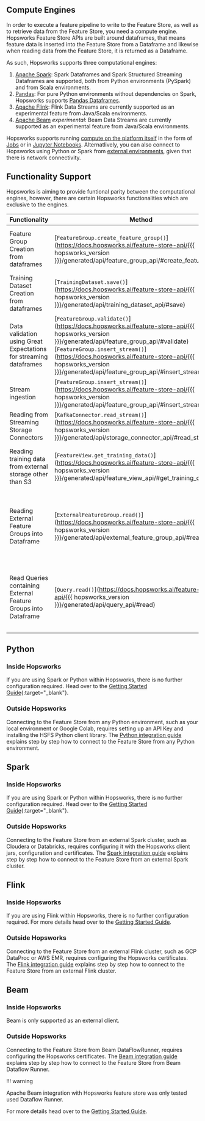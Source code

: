 ## Compute Engines

In order to execute a feature pipeline to write to the Feature Store, as well as to retrieve data from the Feature Store, you need a compute engine.
Hopsworks Feature Store APIs are built around dataframes, that means feature data is inserted into the Feature Store from a Dataframe and likewise when reading data from the Feature Store, it is returned
as a Dataframe.

As such, Hopsworks supports three computational engines:

1. [Apache Spark](https://spark.apache.org): Spark Dataframes and Spark Structured Streaming Dataframes are supported, both from Python environments (PySpark) and from Scala environments.
2. [Pandas](https://pandas.pydata.org/): For pure Python environments without dependencies on Spark, Hopsworks supports [Pandas Dataframes](https://pandas.pydata.org/).
3. [Apache Flink](https://flink.apache.org): Flink Data Streams are currently supported as an experimental feature from Java/Scala environments.
3. [Apache Beam](https://beam.apache.org/) *experimental*: Beam Data Streams are currently supported as an experimental feature from Java/Scala environments.

Hopsworks supports running [compute on the platform itself](../../concepts/dev/inside.md) in the form of [Jobs](../projects/jobs/pyspark_job.md) or in [Jupyter Notebooks](../projects/jupyter/python_notebook.md).
Alternatlively, you can also connect to Hopsworks using Python or Spark from [external environments](../../concepts/dev/outside.md), given that there is network connectivity.

## Functionality Support

Hopsworks is aiming to provide funtional parity between the computational engines, however, there are certain Hopsworks functionalities which are exclusive to the engines.

| Functionality                                                     | Method | Spark | Python | Flink  | Beam   | Comment |
| ----------------------------------------------------------------- | ------ | ----- | ------ | ------ | ------ | ------- |
| Feature Group Creation from dataframes                            | [`FeatureGroup.create_feature_group()`](https://docs.hopsworks.ai/feature-store-api/{{{ hopsworks_version }}}/generated/api/feature_group_api/#create_feature_group)  | :white_check_mark: | :white_check_mark: | - | - | Currently Flink/Beam doesn't support registering feature group metadata. Thus it needs to be pre-registered before you can write real time features computed by Flink/Beam.|
| Training Dataset Creation from dataframes                         | [`TrainingDataset.save()`](https://docs.hopsworks.ai/feature-store-api/{{{ hopsworks_version }}}/generated/api/training_dataset_api/#save)  | :white_check_mark: | - | - | - | Functionality was deprecated in version 3.0 |
| Data validation using Great Expectations for streaming dataframes | [`FeatureGroup.validate()`](https://docs.hopsworks.ai/feature-store-api/{{{ hopsworks_version }}}/generated/api/feature_group_api/#validate) [`FeatureGroup.insert_stream()`](https://docs.hopsworks.ai/feature-store-api/{{{ hopsworks_version }}}/generated/api/feature_group_api/#insert_stream) | - | - | - | - | `insert_stream` does not perform any data validation even when a expectation suite is attached. |
| Stream ingestion    | [`FeatureGroup.insert_stream()`](https://docs.hopsworks.ai/feature-store-api/{{{ hopsworks_version }}}/generated/api/feature_group_api/#insert_stream) | :white_check_mark: | - | :white_check_mark: | :white_check_mark: | Python/Pandas has currently no notion of streaming. |
| Reading from Streaming Storage Connectors | [`KafkaConnector.read_stream()`](https://docs.hopsworks.ai/feature-store-api/{{{ hopsworks_version }}}/generated/api/storage_connector_api/#read_stream) | :white_check_mark: | - | - | - | Python/Pandas has currently no notion of streaming. For Flink/Beam only write operations are supported | 
| Reading training data from external storage other than S3 | [`FeatureView.get_training_data()`](https://docs.hopsworks.ai/feature-store-api/{{{ hopsworks_version }}}/generated/api/feature_view_api/#get_training_data) | :white_check_mark: | - | - | - | Reading training data that was written to external storage using a Storage Connector other than S3 can currently not be read using HSFS APIs, instead you will have to use the storage's native client. |
| Reading External Feature Groups into Dataframe | [`ExternalFeatureGroup.read()`](https://docs.hopsworks.ai/feature-store-api/{{{ hopsworks_version }}}/generated/api/external_feature_group_api/#read) | :white_check_mark: | - | - | - | Reading an External Feature Group directly into a Pandas Dataframe is not supported, however, you can use the [Query API](https://docs.hopsworks.ai/feature-store-api/{{{ hopsworks_version }}}/generated/api/query_api/) to create Feature Views/Training Data containing External Feature Groups. |
| Read Queries containing External Feature Groups into Dataframe | [`Query.read()`](https://docs.hopsworks.ai/feature-store-api/{{{ hopsworks_version }}}/generated/api/query_api/#read) | :white_check_mark: | - | - | - | Reading a Query containing an External Feature Group directly into a Pandas Dataframe is not supported, however, you can use the Query to create Feature Views/Training Data and write the data to a Storage Connector, from where you can read up the data into a Pandas Dataframe. |

## Python

### Inside Hopsworks

If you are using Spark or Python within Hopsworks, there is no further configuration required. Head over to the [Getting Started Guide](https://colab.research.google.com/github/logicalclocks/hopsworks-tutorials/blob/master/quickstart.ipynb){:target="_blank"}.

### Outside Hopsworks

Connecting to the Feature Store from any Python environment, such as your local environment or Google Colab, requires setting up an API Key and installing the HSFS Python client library. The [Python integration guide](../integrations/python.md) explains step by step how to connect to the Feature Store from any Python environment.

## Spark

### Inside Hopsworks

If you are using Spark or Python within Hopsworks, there is no further configuration required. Head over to the [Getting Started Guide](https://colab.research.google.com/github/logicalclocks/hopsworks-tutorials/blob/master/quickstart.ipynb){:target="_blank"}.

### Outside Hopsworks

Connecting to the Feature Store from an external Spark cluster, such as Cloudera or Databricks, requires configuring it with the Hopsworks client jars, configuration and certificates. The [Spark integration guide](../integrations/spark.md) explains step by step how to connect to the Feature Store from an external Spark cluster.

## Flink

### Inside Hopsworks

If you are using Flink within Hopsworks, there is no further configuration required. For more details head over to the [Getting Started Guide](https://github.com/logicalclocks/hopsworks-tutorials/tree/master/integrations/java/flink).

### Outside Hopsworks

Connecting to the Feature Store from an external Flink cluster, such as GCP DataProc or AWS EMR, requires configuring the Hopsworks certificates. The [Flink integration guide](../integrations/flink.md) explains step by step how to connect to the Feature Store from an external Flink cluster.

## Beam

### Inside Hopsworks

Beam is only supported as an external client. 

### Outside Hopsworks

Connecting to the Feature Store from Beam DataFlowRunner, requires configuring the Hopsworks certificates. The [Beam integration guide](../integrations/beam.md) explains step by step how to connect to the Feature Store from Beam Dataflow Runner.

!!! warning

Apache Beam integration with Hopsworks feature store was only tested used Dataflow Runner.


For more details head over to the [Getting Started Guide](https://github.com/logicalclocks/hopsworks-tutorials/tree/master/integrations/java/beam).

